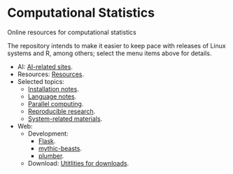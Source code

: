 # Computational Statistics

Online resources for computational statistics

The repository intends to make it easier to keep pace with releases of Linux systems and R, among others; select the menu items above for details.

- AI: [AI-related sites](AI.md).
- Resources: [Resources](RESOURCES.md).
- Selected topics:
    - [Installation notes](INSTALL.md).
    - [Language notes](LANGUAGES.md).
    - [Parallel computing](PARALLEL.md).
    - [Reproducible research](REPRODUCE.md).
    - [System-related materials](SYSTEMS.md).
- Web:
    - Development:
        * [Flask](Flask/README.md).
        * [mythic-beasts](MYTHIC-BEASTS.md).
        * [plumber](plumber.md).
    - Download: [Utitlities for downloads](DOWNLOAD.md).
